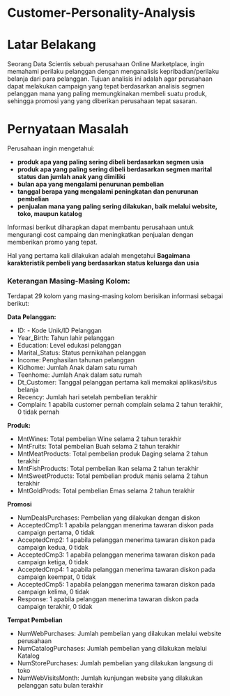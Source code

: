 # Customer-Personality-Analysis

# **Latar Belakang**

Seorang Data Scientis sebuah perusahaan Online Marketplace, ingin memahami perilaku pelanggan dengan menganalisis kepribadian/perilaku belanja dari para pelanggan. Tujuan analisis ini adalah agar perusahaan dapat melakukan campaign yang tepat berdasarkan analisis segmen pelanggan mana yang paling memungkinakan membeli suatu produk, sehingga promosi yang yang diberikan perusahaan tepat sasaran.


# **Pernyataan Masalah**

Perusahaan ingin mengetahui:
* **produk apa yang paling sering dibeli berdasarkan segmen usia**
* **produk apa yang paling sering dibeli berdasarkan segmen marital status dan jumlah anak yang dimiliki**
* **bulan apa yang mengalami penurunan pembelian**
* **tanggal berapa yang mengalami peningkatan dan penurunan pembelian**
* **penjualan mana yang paling sering dilakukan, baik melalui website, toko, maupun katalog**

Informasi berikut diharapkan dapat membantu perusahaan untuk mengurangi cost campaing dan meningkatkan penjualan dengan memberikan promo yang tepat.
 
Hal yang pertama kali dilakukan adalah mengetahui **Bagaimana karakteristik pembeli yang berdasarkan status keluarga dan usia**

### Keterangan Masing-Masing Kolom:
Terdapat 29 kolom yang masing-masing kolom berisikan informasi sebagai berikut:

**Data Pelanggan:**
* ID: - Kode Unik/ID Pelanggan
* Year_Birth: Tahun lahir pelanggan
* Education: Level edukasi pelanggan
* Marital_Status: Status pernikahan pelanggan
* Income: Penghasilan tahunan pelanggan
* Kidhome: Jumlah Anak dalam satu rumah
* Teenhome: Jumlah Anak dalam satu rumah
* Dt_Customer: Tanggal pelanggan pertama kali memakai aplikasi/situs belanja
* Recency: Jumlah hari setelah pembelian terakhir
* Complain: 1 apabila customer pernah complain selama 2 tahun terakhir, 0 tidak pernah

**Produk:**
* MntWines: Total pembelian Wine selama 2 tahun terakhir
* MntFruits: Total pembelian Buah selama 2 tahun terakhir
* MntMeatProducts: Total pembelian produk Daging selama 2 tahun terakhir
* MntFishProducts: Total pembelian Ikan selama 2 tahun terakhir
* MntSweetProducts: Total pembelian produk manis selama 2 tahun terakhir
* MntGoldProds: Total pembelian Emas selama 2 tahun terakhir

**Promosi**
* NumDealsPurchases: Pembelian yang dilakukan dengan diskon
* AcceptedCmp1: 1 apabila pelanggan menerima tawaran diskon pada campaign pertama, 0 tidak
* AcceptedCmp2: 1 apabila pelanggan menerima tawaran diskon pada campaign kedua, 0 tidak
* AcceptedCmp3: 1 apabila pelanggan menerima tawaran diskon pada campaign ketiga, 0 tidak
* AcceptedCmp4: 1 apabila pelanggan menerima tawaran diskon pada campaign keempat, 0 tidak
* AcceptedCmp5: 1 apabila pelanggan menerima tawaran diskon pada campaign kelima, 0 tidak
* Response: 1 apabila pelanggan menerima tawaran diskon pada campaign terakhir, 0 tidak

**Tempat Pembelian**
* NumWebPurchases: Jumlah pembelian yang dilakukan melalui website perusahaan
* NumCatalogPurchases: Jumlah pembelian yang dilakukan melalui Katalog
* NumStorePurchases: Jumlah pembelian yang dilakukan langsung di toko
* NumWebVisitsMonth: Jumlah kunjungan website yang dilakukan pelanggan satu bulan terakhir
